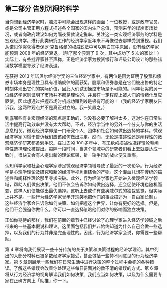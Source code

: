 ## 第二部分 告别沉闷的科学

当你想到经济学家时，脑海中可能会出现这样的画面：一位教授，或是政府官员，或是公司主管正用方程式描述各个国家的国内生产总值，预测来年的煤炭市场状况，或者向政府建议如何为隔夜贷款设定税率。关注这一类宏观经济事务的学科是宏观经济学。进行此类研究工作的经济学家近年来不再像过去那样受到重视。我们从诺贝尔奖获得者保罗·克鲁格曼的权威说法中可以明白其中原因，没有经济学家能预测 2008 年的经济衰退。（除了那个预测了 9 次，其中成功了 5 次的家伙！）实际上，有些批评家甚至声称，正是经济学家为投资银行和评级公司设计的那些错误数学模型导致了经济衰退。

在获得 2013 年诺贝尔经济学奖的三位经济学家中，有两位是因为证明了股票和债券市场本身是理性且具有准确规律的而获奖。股票和债券总是在它们被出售的特定时刻体现出它们的实际价值，因此人们试图操控市场是不可能的。同年获奖的另一位经济学家则证明了市场并不都是理性的，并且在一定程度上被人们的情绪化反应驱使，因此想通过把握市场时机成功赚到钱是极有可能的！（我的经济学家朋友告诉我，这两种观点并不是真正对立的。我一笑置之。）

到底哪些有关宏观经济的观点是正确的，你没有必要了解得太多，这对你在日常生活中提高行动效率并没有太大帮助。不过，经济学当中的另外一个分支与你的生活息息相关。微观经济学即是一门研究个人、团体和社会如何做出选择的学科。微观经济学家习惯于告诉我们应该如何做出决定。然而，无论是描述性还是阐释性的微观经济学研究都备受争议。在过去的 100 多年中，有无数的描述性选择理论和阐释性选择理论被提出。每隔一段时间，当这个领域中的研究者们看上去就要达成一致时，很快又会有人提出新的理论框架，新一轮争辩的战火便又重燃。

认知科学家和社会心理学家涉足微观经济学领域导致了最近的一次论争。行为经济学是心理学理论及研究和新的经济学视角相结合的产物。这个混血儿想在传统的描述性和阐释性理论那里寻求突破。此外，行为经济学家也开始进入微观经济学领域，帮助人们做出决策。他们不仅会告诉你如何做出选择，还会促使环境也随机而变，这样人们便能做出最优选择。这听上去或许有些奥威尔式的独裁感觉，但实际上并不是。一些行为经济学家曾半开玩笑地把他们的事业描述为「自由家长制」。这些经济学家会告诉你如何决策、如何把握这个世界，让你有更好的选择。但是，他们不会强迫你做什么。你可以一直选择忽略他们对你的影响而独立决策。

正如你期待的那样，我们在前面的章节中已经讨论了心理学家进入经济学领域之后带来的一些基本假说和理论。这里面包括我们并非始终知道为什么自己会做一些选择，以及我们的行为并非是完全理性的。因此，行为经济学家会说，你需要一些帮助。

第 4 章将向我们展现一些十分传统的关于决策和决策过程的经济学理论。其中列出的大部分材料已被多数经济学家接受，甚至包括一些持不同意见的行为经济学家。第 5 章则展示一些我们在日常生活中进行决策的整个过程中会犯的各种错误。了解这些错误会改善你处理这些每日要面对的数不清的错误的方式。第 6 章将从行为经济学的视角解读我们如何决策、我们应当如何决策，以及为什么需要专家在正确方向上「助推」你一下。


